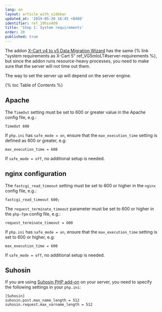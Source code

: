```yaml
---
lang: en
layout: article_with_sidebar
updated_at: '2019-05-20 16:45 +0400'
identifier: ref_19hsx4O9
title: 'Step 1: System requirements'
order: 20
published: true
---
```

The addon [X-Cart v4 to v5 Data Migration Wizard](https://market.x-cart.com/addons/migration-wizard.html) has the same {% link "system requirements as X-Cart 5" ref_VG5mIoLT#server-requirements %}, but since the addon runs resource-heavy processes, you need to make sure that the server will not time out them.

The way to set the server up will depend on the server engine.

{% toc Table of Contents %}

## Apache

The `TimeOut` setting must be set to 600 or greater value in the Apache config file, e.g.:
     
```TimeOut 600```

If `php.ini` has `safe_mode = on`, ensure that the `max_execution_time` setting is defined as 600 or greater, e.g: 
     
```max_execution_time = 600```

If `safe_mode = off`, no additional setup is needed. 

## nginx configuration

The `fastcgi_read_timeout` setting must be set to 600 or higher in the `nginx` config file, e.g.: 
     
```fastcgi_read_timeout 600;```

The `request_terminate_timeout` parameter must be set to 600 or higher in the `php-fpm` config file, e.g.:
     
```request_terminate_timeout = 600```

If `php.ini` has `safe_mode = on`, ensure that the `max_execution_time` setting is set to 600 or higher, e.g: 
     
```max_execution_time = 600```

If `safe_mode = off`, no additional setup is needed.

## Suhosin

If you are using [Suhosin PHP add-on](https://suhosin.org/stories/index.html "Step 1: System requirements") on your server, you need to specify the following settings in your `php.ini`:

```
[Suhosin]
suhosin.post.max_name_length = 512
suhosin.request.max_varname_length = 512
```
